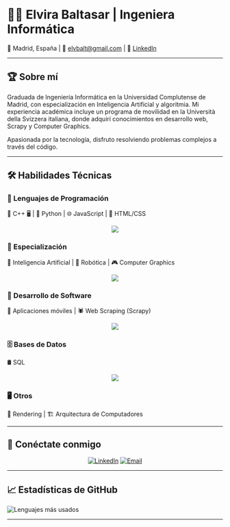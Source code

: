 # 👩‍💻 Elvira Baltasar | Ingeniera Informática  

📍 Madrid, España 
| 📧 elvbalt@gmail.com  | 🔗 [LinkedIn](https://linkedin.com/in/elvira-balt)   

---

## 🏆 Sobre mí  

Graduada de Ingeniería Informática en la Universidad Complutense de Madrid, con especialización en Inteligencia Artificial y algoritmia. Mi experiencia académica incluye un programa de movilidad en la Università della Svizzera italiana, donde adquirí conocimientos en desarrollo web, Scrapy y Computer Graphics.  

Apasionada por la tecnología, disfruto resolviendo problemas complejos a través del código.

---

## 🛠️ Habilidades Técnicas  

### 🚀 Lenguajes de Programación  
🔹 C++ 🖥️ | 🐍 Python | 🌐 JavaScript | 🎨 HTML/CSS  

<p align="center">
  <a href="https://skillicons.dev">
    <img src="https://skillicons.dev/icons?i=cpp,python,js,html,css" />
  </a>
</p>

### 🧠 Especialización  
🤖 Inteligencia Artificial | 🦾 Robótica | 🎮 Computer Graphics  

<p align="center">
  <a href="https://skillicons.dev">
    <img src="https://skillicons.dev/icons?i=ai" />
  </a>
</p>

### 📱 Desarrollo de Software  
📲 Aplicaciones móviles | 🕷️ Web Scraping (Scrapy)  

<p align="center">
  <a href="https://skillicons.dev">
    <img src="https://skillicons.dev/icons?i=python" />
  </a>
</p>

### 🗄️ Bases de Datos  
🛢️ SQL  

<p align="center">
  <a href="https://skillicons.dev">
    <img src="https://skillicons.dev/icons?i=postgres" />
  </a>
</p>

### 🖥️ Otros  
🎨 Rendering | 🏗️ Arquitectura de Computadores  

---

## 🤝 Conéctate conmigo  

<p align="center">
  <a href="https://linkedin.com/in/elvira-balt"><img src="https://img.shields.io/badge/LinkedIn-blue?style=for-the-badge&logo=linkedin" alt="LinkedIn" /></a>
  <a href="mailto:elvbalt@gmail.com"><img src="https://img.shields.io/badge/Email-red?style=for-the-badge&logo=gmail" alt="Email" /></a>
</p>


---

## 📈 Estadísticas de GitHub  

![Lenguajes más usados](https://github-readme-stats.vercel.app/api/top-langs/?username=elvbalt&layout=compact&theme=dracula)  

---
